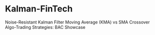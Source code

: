 # Kalman-FinTech
Noise-Resistant Kalman Filter Moving Average (KMA) vs SMA Crossover Algo-Trading Strategies: BAC Showcase
